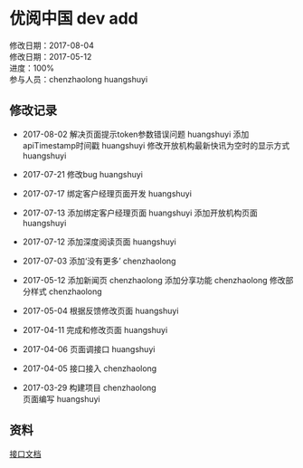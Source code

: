# 优阅中国 dev add
修改日期：2017-08-04  
修改日期：2017-05-12  
进度：100%  
参与人员：chenzhaolong  huangshuyi  

## 修改记录 
- 2017-08-02
解决页面提示token参数错误问题 huangshuyi
添加apiTimestamp时间戳 huangshuyi
修改开放机构最新快讯为空时的显示方式 huangshuyi

- 2017-07-21
修改bug huangshuyi

- 2017-07-17
绑定客户经理页面开发 huangshuyi

- 2017-07-13
添加绑定客户经理页面 huangshuyi
添加开放机构页面 huangshuyi

- 2017-07-12
添加深度阅读页面 huangshuyi
- 2017-07-03
添加‘没有更多’ chenzhaolong

- 2017-05-12
添加新闻页 chenzhaolong
添加分享功能 chenzhaolong
修改部分样式 chenzhaolong

- 2017-05-04
根据反馈修改页面 huangshuyi

- 2017-04-11
完成和修改页面 huangshuyi

- 2017-04-06
页面调接口 huangshuyi   

- 2017-04-05
接口接入 chenzhaolong

- 2017-03-29
构建项目 chenzhaolong   
页面编写 huangshuyi



## 资料
[接口文档](http://118.178.128.63:8030/projects/yyzg/wiki/%E6%8E%A5%E5%8F%A3%E6%96%87%E6%A1%A3)